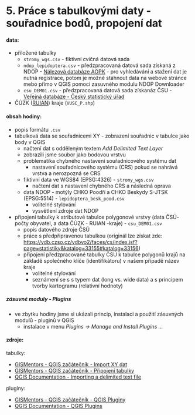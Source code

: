 # 5. Práce s tabulkovými daty - souřadnice bodů, propojení dat
#### data:
- přiložené tabulky
  - `stromy_wgs.csv` - fiktivní cvičná datová sada
  - `ndop_lepidoptera.csv` - předzpracovaná datová sada získaná z NDOP - [Nálezová databáze AOPK](https://portal.nature.cz/nd/)   - pro vyhledávání a stažení dat je nutná registrace, potom je možné stáhnout data na webové stránce mebo přímo v QGIS pomocí zasuvného modulu NDOP Downloader
  - `csu_DEM01.csv` - předzpracovaná datová sada získanáz ČSU - [Veřejná databáze - Český statistický úřad](https://vdb.czso.cz/vdbvo2/faces/cs/index.jsf?page=statistiky&katalog=33155#katalog=33156)
- ČÚZK ([RUIAN](https://geoportal.cuzk.cz/(S(0c4pelr2yzdzis33tse4fyxn))/Default.aspx?lng=CZ&mode=TextMeta&side=dsady_RUIAN_vse&metadataID=CZ-00025712-CUZK_SERIES-MD_RUIAN-STATY-SHP)) kraje (`VUSC_P.shp`)


#### obsah hodiny:
- popis formátu `.csv`
- tabulková data se souřadnicemi XY - zobrazení souřadnic v tabulce jako body v QGIS
    - načtení dat s odděleným textem *Add Delimited Text Layer*
    - zobrazili jsme soubor jako bodovou vrstvu
    - problematika chybného nastavení souřadnicového systému dat
        - nastavení souřadnicového systému (CRS) pokud se nahrává vrstva a nerozpozná se CRS
	- fiktivní data ve WGS84 (EPSG:4326) - `stromy_wgs.csv`
		- načtení dat s nastavení chybného CRS a následná oprava
	- data NDOP - motýly CHKO Poodří a CHKO Beskydy S-JTSK (EPSG:5514) - `lepidoptera_besk_pood.csv`
		- volitelné stylování
		- vysvětlení zdroje dat NDOP
- připojení tabulky k atributové tabulce polygonové vrstvy (data ČSÚ- počty obyvatel, a data ČÚZK - RUIAN -kraje) - `csu_DEM01.csv`
	- popis datového zdroje ČSÚ
	- práce s předpřipravenou tabulkou (originál lze získat zde: https://vdb.czso.cz/vdbvo2/faces/cs/index.jsf?page=statistiky&katalog=33155#katalog=33156)
	- připojení předzpracované tabulky ČSÚ k tabulce polygonů krajů na základě společného klíče (identifikátoru) v našem případě název kraje
		- volitelné stylování
		- seznámení se s s typem dat (long vs. wide data) a s principem tvorby kartogramu (relativní hodnoty)

##### zásuvné moduly - Plugins
- ve zbytku hodiny jsme si ukázali princip, instalaci a použití zásuvných modulů - pluginů v QGIS
  - instalace v menu *Plugins -> Manage and Install Plugins ...*

#### zdroje:
tabulky:

- [GISMentors - QGIS začátečník - Import XY dat](https://training.gismentors.eu/qgis-zacatecnik/vektorova_data/import_delim.html)
- [GISMentors - QGIS začátečník - Připojení tabulky](https://training.gismentors.eu/qgis-zacatecnik/vektorova_data/join.html)
- [QGIS Documentation - Importing a delimited text file](https://docs.qgis.org/3.34/en/docs/user_manual/managing_data_source/opening_data.html#importing-a-delimited-text-file)

pluginy:

- [GISMentors - QGIS začátečník - QGIS Pluginy](https://training.gismentors.eu/qgis-zacatecnik/2.14/ruzne/qgis_pluginy.html#)
- [QGIS Documentation - QGIS Plugins](https://docs.qgis.org/3.34/en/docs/user_manual/plugins/plugins.html#qgis-plugins)
